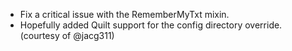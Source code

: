- Fix a critical issue with the RememberMyTxt mixin.
- Hopefully added Quilt support for the config directory override. (courtesy of @jacg311)